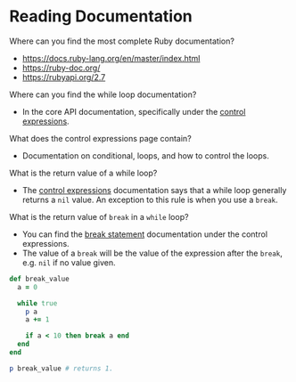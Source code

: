 # Reading Documentation

Where can you find the most complete Ruby documentation?
- https://docs.ruby-lang.org/en/master/index.html
- https://ruby-doc.org/
- https://rubyapi.org/2.7

Where can you find the while loop documentation?
- In the core API documentation, specifically under the [control expressions](https://ruby-doc.org/core-2.7.1/doc/syntax/control_expressions_rdoc.html#:~:text=in%20the%20expression.-,while%20Loop%C2%B6%20%E2%86%91,-The%20while%20loophttps://ruby-doc.org/core-2.7.1/doc/syntax/control_expressions_rdoc.html).

What does the control expressions page contain?
- Documentation on conditional, loops, and how to control the loops.

What is the return value of a while loop?
- The [control expressions](https://ruby-doc.org/core-2.7.1/doc/syntax/control_expressions_rdoc.html#:~:text=in%20the%20expression.-,while%20Loop%C2%B6%20%E2%86%91,-The%20while%20loophttps://ruby-doc.org/core-2.7.1/doc/syntax/control_expressions_rdoc.html) documentation says that a while loop generally returns a `nil` value. An exception to this rule is when you use a `break`. 

What is the return value of `break` in a `while` loop? 
- You can find the [break statement](https://ruby-doc.org/core-2.7.1/doc/syntax/control_expressions_rdoc.html#:~:text=exception%20handling%20overhead.-,break%20Statement%C2%B6%20%E2%86%91,-Use%20break%20to) documentation under the control expressions.
- The value of a `break` will be the value of the expression after the `break`, e.g. `nil` if no value given.

```rb
def break_value
  a = 0

  while true
    p a
    a += 1

    if a < 10 then break a end
  end
end

p break_value # returns 1. 
```